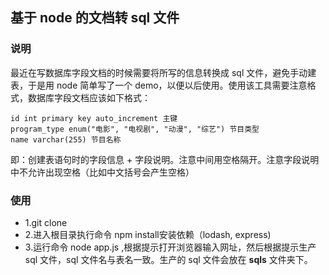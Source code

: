 ## 基于 node 的文档转 sql 文件

### 说明

最近在写数据库字段文档的时候需要将所写的信息转换成 sql 文件，避免手动建表，于是用 node 简单写了一个 demo，以便以后使用。使用该工具需要注意格式，数据库字段文档应该如下格式：

    id int primary key auto_increment 主键
    program_type enum("电影", "电视剧", "动漫", "综艺") 节目类型
    name varchar(255) 节目名称

即：创建表语句时的字段信息 + 字段说明。注意中间用空格隔开。注意字段说明中不允许出现空格（比如中文括号会产生空格）

### 使用

- 1.git clone
- 2.进入根目录执行命令 npm install安装依赖（lodash, express)
- 3.运行命令 node app.js ,根据提示打开浏览器输入网址，然后根据提示生产 sql 文件，sql 文件名与表名一致。生产的 sql 文件会放在 **sqls** 文件夹下。
